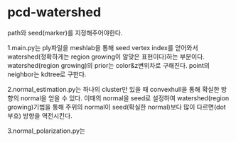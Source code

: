 # pcd-watershed

path와 seed(marker)를 지정해주어야한다.

1.main.py는 ply파일을 meshlab을 통해 seed vertex index를 얻어와서 watershed(정확하게는 region growing이 알맞은 표현이다)하는 부분이다. watershed(region growing)의 prior는 color&z변위차로 구해진다. point의 neighbor는 kdtree로 구한다.

2.normal_estimation.py는 하나의 cluster만 있을 때 convexhull을 통해 확실한 방향의 normal을 얻을 수 있다. 이때의 normal을 seed로 설정하여 watershed(region growing)기법을 통해 주위의 normal이 seed(확실한 normal)보다 많이 다르면(dot 부호) 방향을 역전시킨다.

3.normal_polarization.py는 
